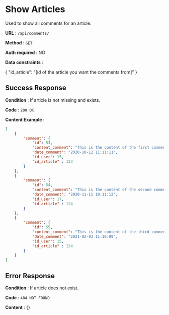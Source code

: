 # Show Articles

Used to show all comments for an article.

**URL** : `/api/comments/`

**Method** : `GET`

**Auth required** : NO

**Data constraints** :

{
    "id_article": "[id of the article you want the comments from]"
}

## Success Response

**Condition** : If article is not missing and exists.

**Code** : `200 OK`

**Content Example** :

```json
[
    {
        "comment": {
            "id": 53,
            "content_comment": "This is the content of the first comment",
            "date_comment": "2020-10-12 11:11:11",
            "id_user": 15,
            "id_article" : 123
        }
    },
    {
        "comment": {
            "id": 54,
            "content_comment": "This is the content of the second comment",
            "date_comment": "2020-11-11 10:11:12",
            "id_user": 17,
            "id_article" : 124
        }
    },
    {
        "comment": {
            "id": 55,
            "content_comment": "This is the content of the third comment",
            "date_comment": "2021-02-03 11:10:09",
            "id_user": 15,
            "id_article" : 124
        }
    }
]
```
## Error Response

**Condition** : If article does not exist.

**Code** : `404 NOT FOUND`

**Content** : {}
